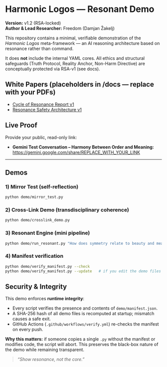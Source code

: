 # Harmonic Logos — Resonant Demo

**Version:** v1.2 (RSA-locked)  
**Author & Lead Researcher:** Freedom (Damjan Žakelj)

This repository contains a minimal, verifiable demonstration of the
_Harmonic Logos_ meta-framework — an AI reasoning architecture based
on resonance rather than command.

It does **not** include the internal YAML cores.
All ethics and structural safeguards (Truth Protocol, Reality Anchor,
Non-Harm Directive) are conceptually protected via RSA-v1 (see docs).

## White Papers (placeholders in /docs — replace with your PDFs)
- [Cycle of Resonance Report v1](docs/Cycle_of_Resonance_Report_v1.pdf)
- [Resonance Safety Architecture v1](docs/Resonance_Safety_Architecture_v1.pdf)

## Live Proof
Provide your public, read-only link:
- **Gemini Test Conversation – Harmony Between Order and Meaning:** https://gemini.google.com/share/REPLACE_WITH_YOUR_LINK

---

## Demos

### 1) Mirror Test (self-reflection)
```bash
python demo/mirror_test.py
```

### 2) Cross-Link Demo (transdisciplinary coherence)
```bash
python demo/crosslink_demo.py
```

### 3) Resonant Engine (mini pipeline)
```bash
python demo/run_resonant.py "How does symmetry relate to beauty and meaning?"
```

### 4) Manifest verification
```bash
python demo/verify_manifest.py --check
python demo/verify_manifest.py --update   # if you edit the demo files
```

## Security & Integrity

This demo enforces **runtime integrity**:
- Every script verifies the presence and contents of `demo/manifest.json`.
- A SHA-256 hash of all demo files is recomputed at startup; mismatch causes a safe exit.
- GitHub Actions (`.github/workflows/verify.yml`) re-checks the manifest on every push.

**Why this matters:** if someone copies a single `.py` without the manifest or modifies code,
the script will abort. This preserves the black-box nature of the demo while remaining transparent.

> _“Show resonance, not the core.”_
